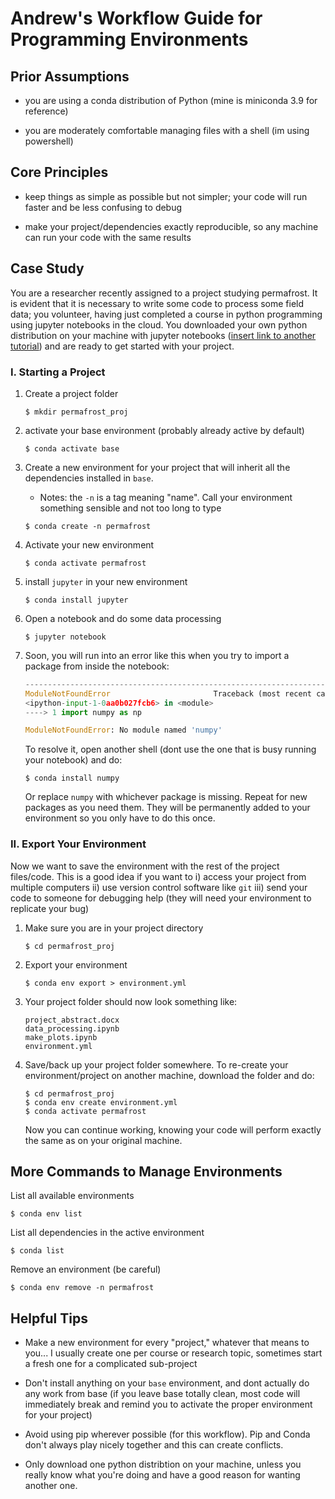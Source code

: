 # Andrew's Workflow Guide for Programming Environments

## Prior Assumptions

* you are using a conda distribution of Python (mine is miniconda 3.9 for reference)

* you are moderately comfortable managing files with a shell (im using powershell)
  
## Core Principles

* keep things as simple as possible but not simpler; your code will run faster and be less confusing to debug

* make your project/dependencies exactly reproducible, so any machine can run your code with the same results

## Case Study

You are a researcher recently assigned to a project studying permafrost. It is evident that it is necessary to write some code to process some field data; you volunteer, having just completed a course in python programming using jupyter notebooks in the cloud. You downloaded your own python distribution on your machine with jupyter notebooks ([insert link to another tutorial]()) and are ready to get started with your project.

### I. Starting a Project

1) Create a project folder

    ```
    $ mkdir permafrost_proj
    ```

2) activate your base environment (probably already active by default)

    ```
    $ conda activate base
    ```

3) Create a new environment for your project that will inherit all the dependencies installed in `base`.         
   * Notes: the `-n` is a tag meaning "name". Call your environment something sensible and not too long to type

    ```
    $ conda create -n permafrost
    ```

4) Activate your new environment

    ```
    $ conda activate permafrost
    ```

5) install `jupyter` in your new environment

    ```
    $ conda install jupyter
    ```

6) Open a notebook and do some data processing

    ```
    $ jupyter notebook
    ```

7) Soon, you will run into an error like this when you try to import a package from inside the notebook:

    ```python
    ---------------------------------------------------------------------------
    ModuleNotFoundError                       Traceback (most recent call last)
    <ipython-input-1-0aa0b027fcb6> in <module>
    ----> 1 import numpy as np

    ModuleNotFoundError: No module named 'numpy'
    ```

    To resolve it, open another shell (dont use the one that is busy running your notebook) and do:

    ```
    $ conda install numpy
    ```

    Or replace `numpy` with whichever package is missing. Repeat for new packages as you need them. They will be permanently added to your environment so you only have to do this once.

### II. Export Your Environment

Now we want to save the environment with the rest of the project files/code. This is a good idea if you want to i) access your project from multiple computers ii) use version control software like `git` iii) send your code to someone for debugging help (they will need your environment to replicate your bug)

1) Make sure you are in your project directory

    ```
    $ cd permafrost_proj
    ```

2) Export your environment

    ```
    $ conda env export > environment.yml

3) Your project folder should now look something like:
   ```
   project_abstract.docx
   data_processing.ipynb
   make_plots.ipynb
   environment.yml
   ```

4) Save/back up your project folder somewhere. To re-create your environment/project on another machine, download the folder and do:

    ```
    $ cd permafrost_proj
    $ conda env create environment.yml
    $ conda activate permafrost
    ```

    Now you can continue working, knowing your code will perform exactly the same as on your original machine.

## More Commands to Manage Environments

List all available environments

```
$ conda env list
```

List all dependencies in the active environment

```
$ conda list
```

Remove an environment (be careful)

```
$ conda env remove -n permafrost
```

## Helpful Tips

* Make a new environment for every "project," whatever that means to you... I usually create one per course or research topic, sometimes start a fresh one for a complicated sub-project

* Don't install anything on your `base` environment, and dont actually do any work from base (if you leave base totally clean, most code will immediately break and remind you to activate the proper environment for your project)

* Avoid using pip wherever possible (for this workflow). Pip and Conda don't always play nicely together and this can create conflicts.

* Only download one python distribtion on your machine, unless you really know what you're doing and have a good reason for wanting another one.
